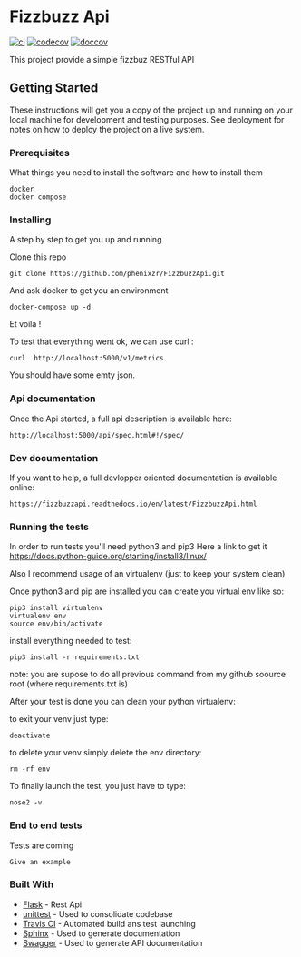 # Fizzbuzz Api
[![ci](https://travis-ci.com/phenixzr/f2.svg?branch=master)](https://travis-ci.com/github/phenixzr/f2) 
[![codecov](https://codecov.io/gh/phenixzr/f2/branch/master/graph/badge.svg?token=oNaT5ewX6S)](https://codecov.io/gh/phenixzr/f2)
[![doccov](https://readthedocs.org/projects/fizzbuzzapi/badge/?version=latest)](https://fizzbuzzapi.readthedocs.io/en/latest/)

This project provide a simple fizzbuz RESTful API

## Getting Started

These instructions will get you a copy of the project up and running on your local machine for development and testing purposes. See deployment for notes on how to deploy the project on a live system.

### Prerequisites

What things you need to install the software and how to install them

```
docker
docker compose
```

### Installing

A step by step to get you up and running


Clone this repo 
```
git clone https://github.com/phenixzr/FizzbuzzApi.git
```

And ask docker to get you an environment
```
docker-compose up -d
```
Et voilà !

To test that everything went ok, we can use curl :
```
curl  http://localhost:5000/v1/metrics
```
You should have some emty json.

### Api documentation
Once the Api started, a full api description is available here:
```
http://localhost:5000/api/spec.html#!/spec/
```

### Dev documentation
If you want to help, a full devlopper oriented documentation is available online:
```
https://fizzbuzzapi.readthedocs.io/en/latest/FizzbuzzApi.html
```

### Running the tests

In order to run tests you'll need python3 and pip3
Here a link to get it https://docs.python-guide.org/starting/install3/linux/

Also I recommend usage of an virtualenv (just to keep your system clean)

Once python3 and pip are installed you can create you virtual env like so:
```
pip3 install virtualenv
virtualenv env
source env/bin/activate
```

install everything needed to test:
```
pip3 install -r requirements.txt
```
note: you are supose to do all previous command from my github soource root (where requirements.txt is)

After your test is done you can clean your python virtualenv:

to exit your venv just type:
```
deactivate
```

to delete your venv simply delete the env directory:
```
rm -rf env
```

To finally launch the test, you just have to type:
```
nose2 -v
```

### End to end tests

Tests are coming
```
Give an example
```

### Built With
* [Flask](https://flask.palletsprojects.com/en/1.1.x/) - Rest Api
* [unittest](https://docs.python.org/fr/3/library/unittest.html) - Used to consolidate codebase
* [Travis CI](https://travis-ci.com) - Automated build ans test launching
* [Sphinx](https://www.sphinx-doc.org/en/master/) - Used to generate documentation
* [Swagger](https://swagger.io) - Used to generate API documentation
